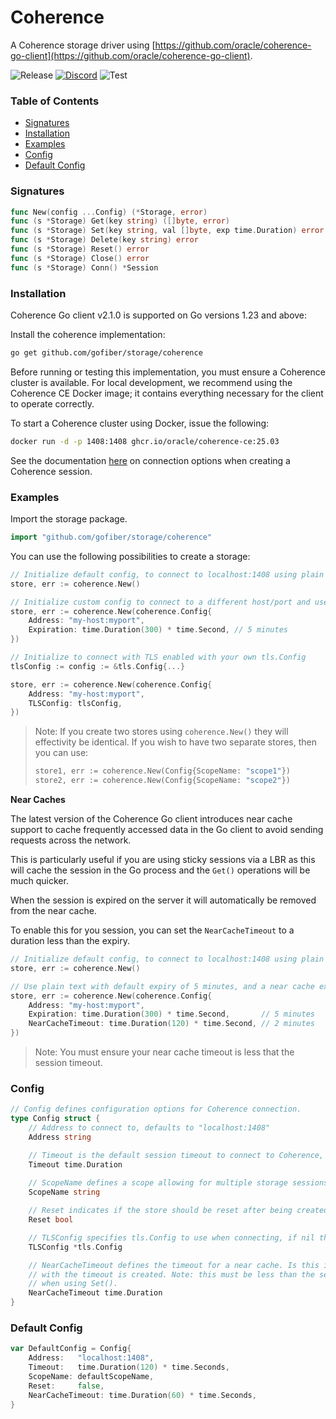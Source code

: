# Coherence
<!-- Copyright © 2023, 2025 Oracle and/or its affiliates. -->
A Coherence storage driver using [https://github.com/oracle/coherence-go-client](https://github.com/oracle/coherence-go-client).

![Release](https://img.shields.io/github/v/tag/gofiber/storage?filter=coherence*)
[![Discord](https://img.shields.io/discord/704680098577514527?style=flat&label=%F0%9F%92%AC%20discord&color=00ACD7)](https://gofiber.io/discord)
![Test](https://img.shields.io/github/actions/workflow/status/gofiber/storage/test-coherence.yml?label=Tests)

### Table of Contents
- [Signatures](#signatures)
- [Installation](#installation)
- [Examples](#examples)
- [Config](#config)
- [Default Config](#default-config)

### Signatures
```go
func New(config ...Config) (*Storage, error)
func (s *Storage) Get(key string) ([]byte, error)
func (s *Storage) Set(key string, val []byte, exp time.Duration) error
func (s *Storage) Delete(key string) error
func (s *Storage) Reset() error
func (s *Storage) Close() error
func (s *Storage) Conn() *Session
```

### Installation
Coherence Go client v2.1.0 is supported on Go versions 1.23 and above:

Install the coherence implementation:
```bash
go get github.com/gofiber/storage/coherence
```

Before running or testing this implementation, you must ensure a Coherence cluster is available.
For local development, we recommend using the Coherence CE Docker image; it contains everything
necessary for the client to operate correctly.

To start a Coherence cluster using Docker, issue the following:

```bash
docker run -d -p 1408:1408 ghcr.io/oracle/coherence-ce:25.03
```

See the documentation [here](https://pkg.go.dev/github.com/oracle/coherence-go-client/v2@v2.0.0/coherence#hdr-Obtaining_a_Session) on connection options
when creating a Coherence session.

### Examples
Import the storage package.
```go
import "github.com/gofiber/storage/coherence"
```

You can use the following possibilities to create a storage:
```go
// Initialize default config, to connect to localhost:1408 using plain text
store, err := coherence.New()

// Initialize custom config to connect to a different host/port and use plain text and expiry of 5 minutes.
store, err := coherence.New(coherence.Config{
    Address: "my-host:myport",
    Expiration: time.Duration(300) * time.Second, // 5 minutes
})

// Initialize to connect with TLS enabled with your own tls.Config
tlsConfig := config := &tls.Config{...}

store, err := coherence.New(coherence.Config{
    Address: "my-host:myport",
    TLSConfig: tlsConfig,
})
```

> Note: If you create two stores using `coherence.New()` they will effectivity be identical.
> If you wish to have two separate stores, then you can use:
> ```go
> store1, err := coherence.New(Config{ScopeName: "scope1"})
> store2, err := coherence.New(Config{ScopeName: "scope2"})
> ```

**Near Caches**

The latest version of the Coherence Go client introduces near cache support
to cache frequently accessed data in the Go client to avoid sending requests across the network.

This is particularly useful if you are using sticky sessions via a LBR as this will cache
the session in the Go process and the `Get()` operations will be much quicker.

When the session is expired on the server it will automatically be removed from the near cache.

To enable this for you session, you can set the `NearCacheTimeout` to a duration less than the expiry.

```go
// Initialize default config, to connect to localhost:1408 using plain text
store, err := coherence.New()

// Use plain text with default expiry of 5 minutes, and a near cache expiry of 2 minutes
store, err := coherence.New(coherence.Config{
    Address: "my-host:myport",
    Expiration: time.Duration(300) * time.Second,       // 5 minutes
    NearCacheTimeout: time.Duration(120) * time.Second, // 2 minutes
})
```
> Note: You must ensure your near cache timeout is less that the session timeout.

### Config

```go
// Config defines configuration options for Coherence connection.
type Config struct {
    // Address to connect to, defaults to "localhost:1408"
    Address string

    // Timeout is the default session timeout to connect to Coherence, defaults to 30s
    Timeout time.Duration
	
    // ScopeName defines a scope allowing for multiple storage sessions
    ScopeName string

    // Reset indicates if the store should be reset after being created
    Reset bool

    // TLSConfig specifies tls.Config to use when connecting, if nil then plain text is used 
    TLSConfig *tls.Config

    // NearCacheTimeout defines the timeout for a near cache. Is this is set, then a near cache
    // with the timeout is created. Note: this must be less than the session timeout or any timeout you specify 
    // when using Set().
    NearCacheTimeout time.Duration
}
```

### Default Config
```go
var DefaultConfig = Config{
    Address:   "localhost:1408",
    Timeout:   time.Duration(120) * time.Seconds,
    ScopeName: defaultScopeName,
    Reset:     false,
    NearCacheTimeout: time.Duration(60) * time.Seconds,
}
```
